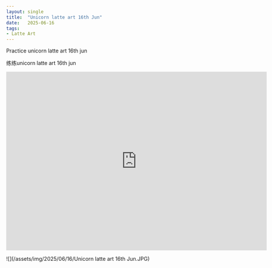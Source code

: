 ```yaml
---
layout: single
title:  "Unicorn latte art 16th Jun"
date:   2025-06-16
tags:
- Latte Art
---
```


Practice unicorn latte art 16th jun

练练unicorn latte art 16th jun

<div class="embed-container">
  <iframe
      src="https://www.youtube.com/embed/jHprpEbsIZk"
      width="700"
      height="480"
      frameborder="0"
      allowfullscreen="true">
  </iframe>
</div>

![](/assets/img/2025/06/16/Unicorn latte art 16th Jun.JPG)
